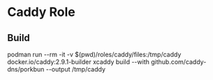 # Caddy Role

## Build

podman run --rm -it -v $(pwd)/roles/caddy/files:/tmp/caddy  docker.io/caddy:2.9.1-builder xcaddy build --with github.com/caddy-dns/porkbun --output /tmp/caddy
